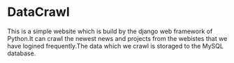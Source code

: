 DataCrawl
=========

This is a simple website which is build by the django web framework of Python.It can crawl the newest news and projects from the webistes that we have logined frequently.The data which we crawl is storaged to the MySQL database.
